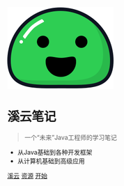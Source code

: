 ![logo](图片/icon.svg)

# 溪云笔记

> 一个“未来”Java工程师的学习笔记

* 从Java基础到各种开发框架
* 从计算机基础到高级应用

[溪云](https://github.com/XiYun0)     [资源]()   [开始](/README.md)    

